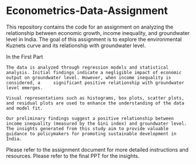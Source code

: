 # Econometrics-Data-Assignment


This repository contains the code for an assignment on analyzing the relationship between economic growth, income inequality, and groundwater level in India. The goal of this assignment is to explore the environmental Kuznets curve and its relationship with groundwater level.

In the First Part 

    The data is analyzed through regression models and statistical analysis. Initial findings indicate a negligible impact of economic output on groundwater level. However, when income inequality is considered, a     significant positive relationship with groundwater level emerges.

    Visual representations such as histograms, box plots, scatter plots, and residual plots are used to enhance the understanding of the data and model fit.

    Our preliminary findings suggest a positive relationship between income inequality (measured by the Gini index) and groundwater level. The insights generated from this study aim to provide valuable guidance to policymakers for promoting sustainable development in India.

Please refer to the assignment document for more detailed instructions and resources.
Please refer to the final PPT for the insights.
